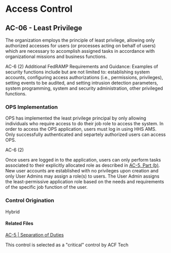 # Access Control
## AC-06 - Least Privilege

The organization employs the principle of least privilege, allowing only authorized accesses for users (or processes acting on behalf of users) which are necessary to accomplish assigned tasks in accordance with organizational missions and business functions.

AC-6 (2) Additional FedRAMP Requirements and Guidance: Examples of security functions include but are not limited to: establishing system accounts, configuring access authorizations (i.e., permissions, privileges), setting events to be audited, and setting intrusion detection parameters, system programming, system and security administration, other privileged functions.

### OPS Implementation

OPS has implemented  the least privilege principal by only allowing individuals who require access to do their job role to access the system. In order to access the OPS application, users must log in using HHS AMS.  Only successfully authenticated and separtely authorized users can access OPS.

AC-6 (2)

Once users are logged in to the application, users can only perform tasks associated to their explicitly allocated role as described in [AC-5, Part (b)](./ac-05.md). New user accounts are established with no privileges upon creation and only User Admins may assign a role(s) to users. The User Admin assigns the least-permissive application role based on the needs and requirements of the specific job function of the user.

### Control Origination

Hybrid

#### Related Files

[AC-5 | Separation of Duties](./ac-05.md)

This control is selected as a "critical" control by ACF Tech
